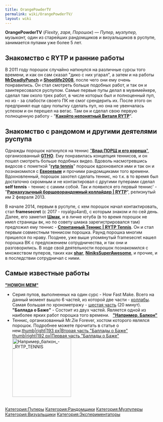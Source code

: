 ```yaml
---
title: OrangePowderTV
permalink: wiki/OrangePowderTV/
layout: wiki
---
```


**OrangePowderTV** (*Flexity*, *zaря*, *Порошок*) — *Пупер, музпупер,
музыкант,* один из старейших рандомщиков и визуальщиков в руспупе,
занимается пупами уже более 5 лет.

## **Знакомство с RYTP и ранние работы**

В 2011 году порошок случайно наткнулся на различные сурсы того времени,
и как он сам сказал "дико с них угарал", а затем и на работы
[**MrDeadlyPunch**](http://ru.ruspoop.wikia.com/wiki/MrRestoredPunch) и
[**Shootlife2008**](http://ru.ruspoop.wikia.com/wiki/Shootlife2008),
после чего они ему очень понравились. Он стал смотреть больше подобных
работ, и так он и заинтересовался руспупом. Самые первые пупы делал в
мувимейкере, сделал там около трех работ, в числе которых был и
полноценный пуп, но из - за слабости своего ПК не смог срендерить их.
После этого он предпринял еще одну попытку сделать пуп, но она не
увенчалась успехом и он перешел на вегас. Там он и сделал свою первую
полноценную работу - "[**Какойто непонятный Виталя
RYTP**](https://www.youtube.com/watch?v=o10esLlWbHw)".

## **Знакомство с рандомом и другими деятелями руспупа**

Однажды порошок наткнулся на теннис ["**Влад ПОРЩ и его
кореша**"](https://www.youtube.com/watch?v=wcmaE_Rk6fw), организованный
[**GTHO**](http://ru.ruspoop.wikia.com/wiki/TheGetthehellout). Ему
понравилась концепция теннисов, и он пошел смотреть больше подобных
видео. Вдоволь насмотревшись видосов с пометкой "[**rytp
tennis**](http://ru.ruspoop.wikia.com/wiki/%D0%A2%D0%B5%D0%BD%D0%BD%D0%B8%D1%81)"
порошок вдохновился ими и так он и познакомился с
[**Евкоевым**](http://ru.ruspoop.wikia.com/wiki/Evkoev) и прочими
рандомщиками того времени. Вдохновленный, порошок захотел сделать
теннис, но т.к. в то время был достаточно скромным и не контактировал с
другими пуперами сделал **self tennis** - теннис с самим собой. Так и
появился его первый теннис' - "[**Раркахузычный борщоворандомный
коллайдер \| RYTP**](https://www.youtube.com/watch?v=cQnGeaFhd4k)",
релизнутый им 2 февраля 2013.

В начале 2014, первым в руспупе, с кем порошок начал контактировать,
стал **framesecret** (с 2017 - royalgu4ard), с которым знаком и по сей
день. Далее, его заметил
[**Шмак**](http://ru.ruspoop.wikia.com/wiki/Limpquil), и в личке ютуба
(в то время порошок не имел страницы вк, но по совету шмака
зарегистрировался там) предложил ему теннис - [**Спонтанный Теннис \|
RYTP
Tennis**](https://www.youtube.com/watch?v=M9IdRDNj91k&list=PL1tzuEjU1Y8vEOeJJPlv8t1h9WUSECj_S&index=60).
Он и стал первым совместным теннисом порошка. Раунд порошка многим
пришелся по нраву. Позднее, уже выше упомянутый framesecret нашел
порошка ВК с предложением сотрудничества, и так они и разговорились. В
ходе свой деятельности порошок познакомился с множеством пуперов, таких
как [**shar**](http://ru.ruspoop.wikia.com/wiki/Shar),
[**NiniksSuperAwesome**](http://ru.ruspoop.wikia.com/wiki/NiniksSuperAwesome),
и прочие, и в последствии сотрудничал с ними.

## **Самые известные работы**

[**"HOWOH
MEM"**](https://www.youtube.com/playlist?list=PL1tzuEjU1Y8tJrda4Ik2V4vTYrfY6JC-n)
- Серия пупов, выполненных на один сурс - How Fast Make. Всего на данный
момент вышло 6 частей, из которой две части -
[коллабы](http://ru.ruspoop.wikia.com/wiki/%D0%9A%D0%BE%D0%BB%D0%BB%D0%B0%D0%B1).
Самая большая по хронометражу - [шестая
часть](https://www.youtube.com/watch?v=tn3vjr0ByJE) (20 минут).
**"Баллада о Баже"** - Состоит из двух частей. Является одной из
наиболее ярких работ порошка того времени.   [**"Например,
Балкон"**](http://ru.ruspoop.wikia.com/wiki/%D0%91%D0%B0%D0%BB%D0%BA%D0%BE%D0%BD)
- Теннис, организованный Mr.Zie Forever, хостом которого являлся
порошок. Подробнее можете прочитать в статье о нем.[thumb\|right\|193
px\|Вторая часть "Баллады о
Баже"](Файл:Баллада_о_Баже_2_RYTP "wikilink") [thumb\|right\|192
px\|Первая часть "Баллады о
Баже"](Файл:Баллада_о_Баже_RYTP-0 "wikilink")<img src="Например_балкон_-_RYTP_TENNIS" title="fig:Например_балкон_-_RYTP_TENNIS" width="193" height="193" alt="Например_балкон_-_RYTP_TENNIS" />

## 

[Категория:Пуперы](Категория:Пуперы "wikilink")
[Категория:Рандомщики](Категория:Рандомщики "wikilink")
[Категория:Музпуперы](Категория:Музпуперы "wikilink")
[Категория:Визуальщики](Категория:Визуальщики "wikilink")
[Категория:Экспериментаторы](Категория:Экспериментаторы "wikilink")
